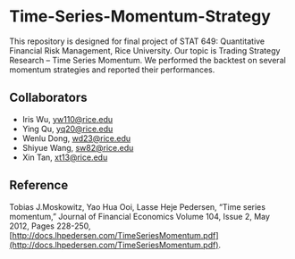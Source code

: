 # Time-Series-Momentum-Strategy
This repository is designed for final project of STAT 649: Quantitative Financial Risk Management, Rice University. Our topic is Trading Strategy Research – Time Series Momentum. We performed the backtest on several momentum strategies and reported their performances.

## Collaborators
- Iris Wu, yw110@rice.edu
- Ying Qu, yq20@rice.edu
- Wenlu Dong, wd23@rice.edu
- Shiyue Wang, sw82@rice.edu
- Xin Tan, xt13@rice.edu

## Reference
Tobias J.Moskowitz, Yao Hua Ooi, Lasse Heje Pedersen, “Time series momentum,” Journal of Financial Economics Volume 104, Issue 2, May 2012, Pages 228-250, [http://docs.lhpedersen.com/TimeSeriesMomentum.pdf](http://docs.lhpedersen.com/TimeSeriesMomentum.pdf).
